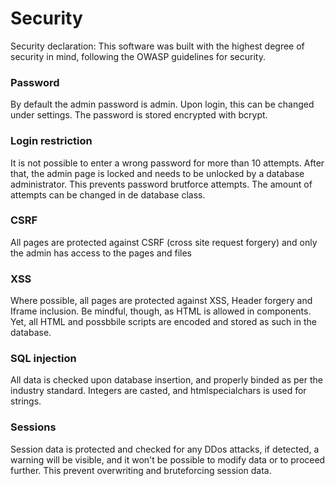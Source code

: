 # Security

Security declaration: This software was built with the highest degree of security in mind, following the OWASP guidelines for security.

### Password
By default the admin password is admin. Upon login, this can be changed under settings. The password is stored encrypted with bcrypt.

### Login restriction
It is not possible to enter a wrong password for more than 10 attempts. After that, the admin page is locked and needs to be unlocked by a database administrator. This prevents password brutforce attempts. The amount of attempts can be changed in de database class.

### CSRF
All pages are protected against CSRF (cross site request forgery) and only the admin has access to the pages and files

### XSS
Where possible, all pages are protected against XSS, Header forgery and Iframe inclusion. Be mindful, though, as HTML is allowed in components. Yet, all HTML and possbbile scripts are encoded and stored as such in the database.

### SQL injection
All data is checked upon database insertion, and properly binded as per the industry standard. Integers are casted, and htmlspecialchars is used for strings.

### Sessions
Session data is protected and checked for any DDos attacks, if detected, a warning will be visible, and it won't be possible to modify data or to proceed further. This prevent overwriting and bruteforcing session data.
